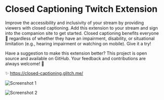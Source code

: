 # Closed Captioning Twitch Extension

Improve the accessibility and inclusivity of your stream by providing viewers with closed captioning. Add this extension to your stream and sign into the companion site to get started. Closed captioning benefits everyone 🤗 regardless of whether they have an impairment, disability, or situational limitation (e.g., hearing impairment or watching on mobile). Give it a try!

Have a suggestion to make this extension better? This project is open source and available on GitHub. Your feedback and contributions are always welcome! 💙

✨ https://closed-captioning.glitch.me/

![Screenshot 1](https://extensions-discovery-images.twitch.tv/tnb73x92uvfct4n92cdwn3ade0zc1o/0.0.1/screenshota230eb38-e7a6-4ff9-bfeb-68ba60e520c8)

![Screenshot 2](https://extensions-discovery-images.twitch.tv/tnb73x92uvfct4n92cdwn3ade0zc1o/0.0.1/screenshot8bc922ca-3eb0-461f-9a4d-b87e20ac6971)

